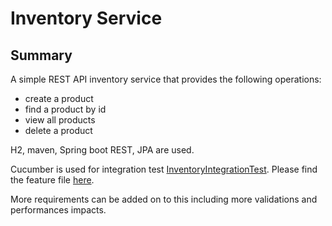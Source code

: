 # Inventory Service

## Summary

A simple REST API inventory service that provides the following operations:

* create a product
* find a product by id
* view all products
* delete a product

H2, maven, Spring boot REST, JPA are used.

Cucumber is used for integration test [InventoryIntegrationTest](src/test/java/com.contineo.inventory/InventoryIntegrationTest.java). Please find the feature file [here](src/test/java/resource/features.feature).

More requirements can be added on to this including more validations and performances impacts.